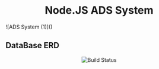 <h1 align="center">Node.JS ADS System</h1>
![ADS System (1)]()

## DataBase ERD

<p align="center">
   <img src="https://user-images.githubusercontent.com/93389016/184259712-ee831772-eef4-4779-86e4-0306a012b717.jpg" alt="Build Status">
</p>
